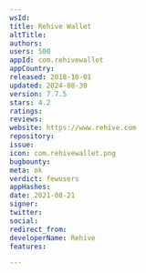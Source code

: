 ```yaml
---
wsId: 
title: Rehive Wallet
altTitle: 
authors: 
users: 500
appId: com.rehivewallet
appCountry: 
released: 2018-10-01
updated: 2024-08-30
version: 7.7.5
stars: 4.2
ratings: 
reviews: 
website: https://www.rehive.com
repository: 
issue: 
icon: com.rehivewallet.png
bugbounty: 
meta: ok
verdict: fewusers
appHashes: 
date: 2021-08-21
signer: 
twitter: 
social: 
redirect_from: 
developerName: Rehive
features: 

---
```



